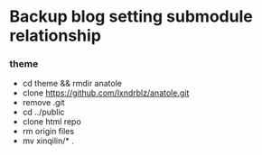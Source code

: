 # Backup blog setting submodule relationship

### theme 

- cd theme && rmdir anatole
- clone https://github.com/lxndrblz/anatole.git
- remove .git
- cd ../public
- clone html repo
- rm origin files
- mv xinqilin/* .
